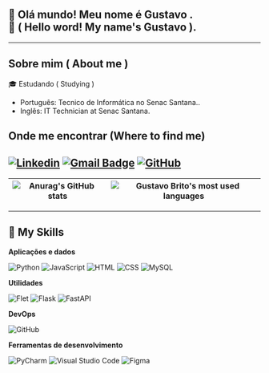 ## 👋 Olá mundo! Meu nome é Gustavo .<br> 👋 ( Hello word! My name's Gustavo ).

---
## Sobre mim ( About me )

🎓 Estudando ( Studying )
- Português: Tecnico de Informática no Senac Santana..<br>
- Inglês: IT Technician at Senac Santana.

## Onde me encontrar (Where to find me)

[![Linkedin](https://img.shields.io/badge/-username-blue?style=flat-square&logo=Linkedin&logoColor=white&link=LINK-DO-SEU-LINKEDIN)](LINK-DO-SEU-LINKEDIN)
[![Gmail Badge](https://img.shields.io/badge/-seuemail@email.com-006bed?style=flat-square&logo=Gmail&logoColor=white&link=mailto:SEU-EMAIL)](mailto:SEU-EMAIL)
[![GitHub](https://img.shields.io/github/followers/iuricode?label=follow&style=social)](LINK-DO-SEU-GITHUB)
---
| ![Anurag's GitHub stats](https://github-readme-stats.vercel.app/api?username=Gustavo-Brito-Bechelli&show_icons=true&theme=tokyonight) | ![Gustavo Brito's most used languages](https://github-readme-stats.vercel.app/api/top-langs/?username=Gustavo-Brito-Bechelli&layout=donut&theme=tokyonight&hide_border=true) |
| --- | --- |

---
## 🚀 My Skills

**Aplicações e dados**

![Python](https://img.shields.io/badge/-Python-333333?style=flat&logo=python)
![JavaScript](https://img.shields.io/badge/-JavaScript-333333?style=flat&logo=javascript)
![HTML](https://img.shields.io/badge/-HTML-333333?style=flat&logo=HTML)
![CSS](https://img.shields.io/badge/-CSS-333333?style=flat&logo=CSS3&logoColor=1572B6)
![MySQL](https://img.shields.io/badge/-MySQL-333333?style=flat&logo=mysql)

**Utilidades**

![Flet](https://img.shields.io/badge/-Flet-333333?style=flat&logo=flet)
![Flask](https://img.shields.io/badge/-Flask-333333?style=flat&logo=flask)
![FastAPI](https://img.shields.io/badge/-FastAPI-333333?style=flat&logo=fastAPI)

**DevOps**

![GitHub](https://img.shields.io/badge/-GitHub-333333?style=flat&logo=github)

**Ferramentas de desenvolvimento**

![PyCharm](https://img.shields.io/badge/-PyCharm%20Studio%20Code-333333?style=flat&logo=pycharm&logoColor=007ACC)
![Visual Studio Code](https://img.shields.io/badge/-Visual%20Studio%20Code-333333?style=flat&logo=visual-studio-code&logoColor=007ACC)
![Figma](https://img.shields.io/badge/-Figma-333333?style=flat&logo=figma&logoColor=007ACC)
